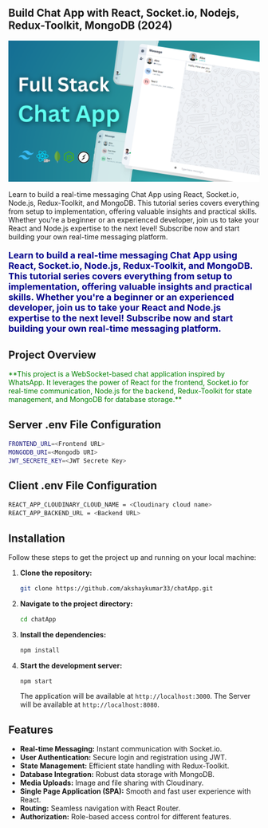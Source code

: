 ﻿## Build Chat App with React, Socket.io, Nodejs, Redux-Toolkit, MongoDB (2024)

![Alt text](Full%20Stack%20Chat%20App.png?raw=true "Title")

Learn to build a real-time messaging Chat App using React, Socket.io, Node.js, Redux-Toolkit, and MongoDB. This tutorial series covers everything from setup to implementation, offering valuable insights and practical skills. Whether you're a beginner or an experienced developer, join us to take your React and Node.js expertise to the next level! Subscribe now and start building your own real-time messaging platform.

<p style="color:darkblue; font-size: 18px;"><strong>Learn to build a real-time messaging Chat App using React, Socket.io, Node.js, Redux-Toolkit, and MongoDB. This tutorial series covers everything from setup to implementation, offering valuable insights and practical skills. Whether you're a beginner or an experienced developer, join us to take your React and Node.js expertise to the next level! Subscribe now and start building your own real-time messaging platform.</strong></p>

## Project Overview

<p style="color:green;">**This project is a WebSocket-based chat application inspired by WhatsApp. It leverages the power of React for the frontend, Socket.io for real-time communication, Node.js for the backend, Redux-Toolkit for state management, and MongoDB for database storage.**</p>

## Server .env File Configuration

```bash
FRONTEND_URL=<Frontend URL>
MONGODB_URI=<Mongodb URI>
JWT_SECRETE_KEY=<JWT Secrete Key>
```

## Client .env File Configuration
```bash
REACT_APP_CLOUDINARY_CLOUD_NAME = <Cloudinary cloud name>
REACT_APP_BACKEND_URL = <Backend URL>
```
## Installation

Follow these steps to get the project up and running on your local machine:

1. **Clone the repository:**

    ```bash
    git clone https://github.com/akshaykumar33/chatApp.git
    ```

2. **Navigate to the project directory:**

    ```bash
    cd chatApp
    ```

3. **Install the dependencies:**

    ```bash
    npm install
    ```

4. **Start the development server:**

    ```bash
    npm start
    ```

    The application will be available at `http://localhost:3000`.
    The Server will be available at `http://localhost:8080`.

## Features

- **Real-time Messaging:** Instant communication with Socket.io.
- **User Authentication:** Secure login and registration using JWT.
- **State Management:** Efficient state handling with Redux-Toolkit.
- **Database Integration:** Robust data storage with MongoDB.
- **Media Uploads:** Image and file sharing with Cloudinary.
- **Single Page Application (SPA):** Smooth and fast user experience with React.
- **Routing:** Seamless navigation with React Router.
- **Authorization:** Role-based access control for different features.
